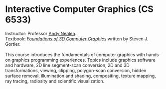 Interactive Computer Graphics (CS 6533)
====
Instructor: Professor [Andy Nealen](http://www.nealen.net).<br>
Textbook: <i>[Foundations of 3D Computer Graphics](http://www.3dgraphicsfoundations.com)</i> written by Steven J. Gortler.
<br><br>
This course introduces the fundamentals of computer graphics with hands-on graphics programming experiences. Topics include graphics software and hardware, 2D line segment-scan conversion, 2D and 3D transformations, viewing, clipping, polygon-scan conversion, hidden surface removal, illumination and shading, compositing, texture mapping, ray tracing, radiosity and scientific visualization. 

